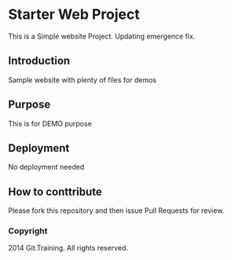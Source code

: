 # Starter Web Project

This is a Simple website Project. Updating emergence fix.

## Introduction

Sample website with plenty of files for demos

## Purpose

This is for DEMO purpose

## Deployment

No deployment needed

## How to conttribute

Please fork this repository and then issue Pull Requests for review.

### Copyright

2014 Git.Training. All rights reserved.